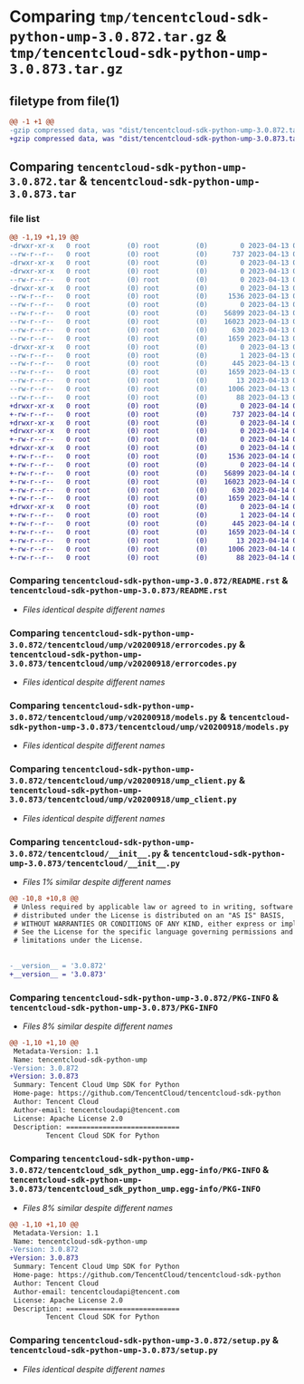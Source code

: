 # Comparing `tmp/tencentcloud-sdk-python-ump-3.0.872.tar.gz` & `tmp/tencentcloud-sdk-python-ump-3.0.873.tar.gz`

## filetype from file(1)

```diff
@@ -1 +1 @@
-gzip compressed data, was "dist/tencentcloud-sdk-python-ump-3.0.872.tar", last modified: Thu Apr 13 01:08:22 2023, max compression
+gzip compressed data, was "dist/tencentcloud-sdk-python-ump-3.0.873.tar", last modified: Fri Apr 14 01:01:47 2023, max compression
```

## Comparing `tencentcloud-sdk-python-ump-3.0.872.tar` & `tencentcloud-sdk-python-ump-3.0.873.tar`

### file list

```diff
@@ -1,19 +1,19 @@
-drwxr-xr-x   0 root         (0) root         (0)        0 2023-04-13 01:08:22.000000 tencentcloud-sdk-python-ump-3.0.872/
--rw-r--r--   0 root         (0) root         (0)      737 2023-04-13 01:08:22.000000 tencentcloud-sdk-python-ump-3.0.872/README.rst
-drwxr-xr-x   0 root         (0) root         (0)        0 2023-04-13 01:08:22.000000 tencentcloud-sdk-python-ump-3.0.872/tencentcloud/
-drwxr-xr-x   0 root         (0) root         (0)        0 2023-04-13 01:08:22.000000 tencentcloud-sdk-python-ump-3.0.872/tencentcloud/ump/
--rw-r--r--   0 root         (0) root         (0)        0 2023-04-13 01:08:22.000000 tencentcloud-sdk-python-ump-3.0.872/tencentcloud/ump/__init__.py
-drwxr-xr-x   0 root         (0) root         (0)        0 2023-04-13 01:08:22.000000 tencentcloud-sdk-python-ump-3.0.872/tencentcloud/ump/v20200918/
--rw-r--r--   0 root         (0) root         (0)     1536 2023-04-13 01:08:22.000000 tencentcloud-sdk-python-ump-3.0.872/tencentcloud/ump/v20200918/errorcodes.py
--rw-r--r--   0 root         (0) root         (0)        0 2023-04-13 01:08:22.000000 tencentcloud-sdk-python-ump-3.0.872/tencentcloud/ump/v20200918/__init__.py
--rw-r--r--   0 root         (0) root         (0)    56899 2023-04-13 01:08:22.000000 tencentcloud-sdk-python-ump-3.0.872/tencentcloud/ump/v20200918/models.py
--rw-r--r--   0 root         (0) root         (0)    16023 2023-04-13 01:08:22.000000 tencentcloud-sdk-python-ump-3.0.872/tencentcloud/ump/v20200918/ump_client.py
--rw-r--r--   0 root         (0) root         (0)      630 2023-04-13 01:08:22.000000 tencentcloud-sdk-python-ump-3.0.872/tencentcloud/__init__.py
--rw-r--r--   0 root         (0) root         (0)     1659 2023-04-13 01:08:22.000000 tencentcloud-sdk-python-ump-3.0.872/PKG-INFO
-drwxr-xr-x   0 root         (0) root         (0)        0 2023-04-13 01:08:22.000000 tencentcloud-sdk-python-ump-3.0.872/tencentcloud_sdk_python_ump.egg-info/
--rw-r--r--   0 root         (0) root         (0)        1 2023-04-13 01:08:22.000000 tencentcloud-sdk-python-ump-3.0.872/tencentcloud_sdk_python_ump.egg-info/dependency_links.txt
--rw-r--r--   0 root         (0) root         (0)      445 2023-04-13 01:08:22.000000 tencentcloud-sdk-python-ump-3.0.872/tencentcloud_sdk_python_ump.egg-info/SOURCES.txt
--rw-r--r--   0 root         (0) root         (0)     1659 2023-04-13 01:08:22.000000 tencentcloud-sdk-python-ump-3.0.872/tencentcloud_sdk_python_ump.egg-info/PKG-INFO
--rw-r--r--   0 root         (0) root         (0)       13 2023-04-13 01:08:22.000000 tencentcloud-sdk-python-ump-3.0.872/tencentcloud_sdk_python_ump.egg-info/top_level.txt
--rw-r--r--   0 root         (0) root         (0)     1006 2023-04-13 01:08:22.000000 tencentcloud-sdk-python-ump-3.0.872/setup.py
--rw-r--r--   0 root         (0) root         (0)       88 2023-04-13 01:08:22.000000 tencentcloud-sdk-python-ump-3.0.872/setup.cfg
+drwxr-xr-x   0 root         (0) root         (0)        0 2023-04-14 01:01:47.000000 tencentcloud-sdk-python-ump-3.0.873/
+-rw-r--r--   0 root         (0) root         (0)      737 2023-04-14 01:01:47.000000 tencentcloud-sdk-python-ump-3.0.873/README.rst
+drwxr-xr-x   0 root         (0) root         (0)        0 2023-04-14 01:01:47.000000 tencentcloud-sdk-python-ump-3.0.873/tencentcloud/
+drwxr-xr-x   0 root         (0) root         (0)        0 2023-04-14 01:01:47.000000 tencentcloud-sdk-python-ump-3.0.873/tencentcloud/ump/
+-rw-r--r--   0 root         (0) root         (0)        0 2023-04-14 01:01:47.000000 tencentcloud-sdk-python-ump-3.0.873/tencentcloud/ump/__init__.py
+drwxr-xr-x   0 root         (0) root         (0)        0 2023-04-14 01:01:47.000000 tencentcloud-sdk-python-ump-3.0.873/tencentcloud/ump/v20200918/
+-rw-r--r--   0 root         (0) root         (0)     1536 2023-04-14 01:01:47.000000 tencentcloud-sdk-python-ump-3.0.873/tencentcloud/ump/v20200918/errorcodes.py
+-rw-r--r--   0 root         (0) root         (0)        0 2023-04-14 01:01:47.000000 tencentcloud-sdk-python-ump-3.0.873/tencentcloud/ump/v20200918/__init__.py
+-rw-r--r--   0 root         (0) root         (0)    56899 2023-04-14 01:01:47.000000 tencentcloud-sdk-python-ump-3.0.873/tencentcloud/ump/v20200918/models.py
+-rw-r--r--   0 root         (0) root         (0)    16023 2023-04-14 01:01:47.000000 tencentcloud-sdk-python-ump-3.0.873/tencentcloud/ump/v20200918/ump_client.py
+-rw-r--r--   0 root         (0) root         (0)      630 2023-04-14 01:01:47.000000 tencentcloud-sdk-python-ump-3.0.873/tencentcloud/__init__.py
+-rw-r--r--   0 root         (0) root         (0)     1659 2023-04-14 01:01:47.000000 tencentcloud-sdk-python-ump-3.0.873/PKG-INFO
+drwxr-xr-x   0 root         (0) root         (0)        0 2023-04-14 01:01:47.000000 tencentcloud-sdk-python-ump-3.0.873/tencentcloud_sdk_python_ump.egg-info/
+-rw-r--r--   0 root         (0) root         (0)        1 2023-04-14 01:01:47.000000 tencentcloud-sdk-python-ump-3.0.873/tencentcloud_sdk_python_ump.egg-info/dependency_links.txt
+-rw-r--r--   0 root         (0) root         (0)      445 2023-04-14 01:01:47.000000 tencentcloud-sdk-python-ump-3.0.873/tencentcloud_sdk_python_ump.egg-info/SOURCES.txt
+-rw-r--r--   0 root         (0) root         (0)     1659 2023-04-14 01:01:47.000000 tencentcloud-sdk-python-ump-3.0.873/tencentcloud_sdk_python_ump.egg-info/PKG-INFO
+-rw-r--r--   0 root         (0) root         (0)       13 2023-04-14 01:01:47.000000 tencentcloud-sdk-python-ump-3.0.873/tencentcloud_sdk_python_ump.egg-info/top_level.txt
+-rw-r--r--   0 root         (0) root         (0)     1006 2023-04-14 01:01:47.000000 tencentcloud-sdk-python-ump-3.0.873/setup.py
+-rw-r--r--   0 root         (0) root         (0)       88 2023-04-14 01:01:47.000000 tencentcloud-sdk-python-ump-3.0.873/setup.cfg
```

### Comparing `tencentcloud-sdk-python-ump-3.0.872/README.rst` & `tencentcloud-sdk-python-ump-3.0.873/README.rst`

 * *Files identical despite different names*

### Comparing `tencentcloud-sdk-python-ump-3.0.872/tencentcloud/ump/v20200918/errorcodes.py` & `tencentcloud-sdk-python-ump-3.0.873/tencentcloud/ump/v20200918/errorcodes.py`

 * *Files identical despite different names*

### Comparing `tencentcloud-sdk-python-ump-3.0.872/tencentcloud/ump/v20200918/models.py` & `tencentcloud-sdk-python-ump-3.0.873/tencentcloud/ump/v20200918/models.py`

 * *Files identical despite different names*

### Comparing `tencentcloud-sdk-python-ump-3.0.872/tencentcloud/ump/v20200918/ump_client.py` & `tencentcloud-sdk-python-ump-3.0.873/tencentcloud/ump/v20200918/ump_client.py`

 * *Files identical despite different names*

### Comparing `tencentcloud-sdk-python-ump-3.0.872/tencentcloud/__init__.py` & `tencentcloud-sdk-python-ump-3.0.873/tencentcloud/__init__.py`

 * *Files 1% similar despite different names*

```diff
@@ -10,8 +10,8 @@
 # Unless required by applicable law or agreed to in writing, software
 # distributed under the License is distributed on an "AS IS" BASIS,
 # WITHOUT WARRANTIES OR CONDITIONS OF ANY KIND, either express or implied.
 # See the License for the specific language governing permissions and
 # limitations under the License.
 
 
-__version__ = '3.0.872'
+__version__ = '3.0.873'
```

### Comparing `tencentcloud-sdk-python-ump-3.0.872/PKG-INFO` & `tencentcloud-sdk-python-ump-3.0.873/PKG-INFO`

 * *Files 8% similar despite different names*

```diff
@@ -1,10 +1,10 @@
 Metadata-Version: 1.1
 Name: tencentcloud-sdk-python-ump
-Version: 3.0.872
+Version: 3.0.873
 Summary: Tencent Cloud Ump SDK for Python
 Home-page: https://github.com/TencentCloud/tencentcloud-sdk-python
 Author: Tencent Cloud
 Author-email: tencentcloudapi@tencent.com
 License: Apache License 2.0
 Description: ============================
         Tencent Cloud SDK for Python
```

### Comparing `tencentcloud-sdk-python-ump-3.0.872/tencentcloud_sdk_python_ump.egg-info/PKG-INFO` & `tencentcloud-sdk-python-ump-3.0.873/tencentcloud_sdk_python_ump.egg-info/PKG-INFO`

 * *Files 8% similar despite different names*

```diff
@@ -1,10 +1,10 @@
 Metadata-Version: 1.1
 Name: tencentcloud-sdk-python-ump
-Version: 3.0.872
+Version: 3.0.873
 Summary: Tencent Cloud Ump SDK for Python
 Home-page: https://github.com/TencentCloud/tencentcloud-sdk-python
 Author: Tencent Cloud
 Author-email: tencentcloudapi@tencent.com
 License: Apache License 2.0
 Description: ============================
         Tencent Cloud SDK for Python
```

### Comparing `tencentcloud-sdk-python-ump-3.0.872/setup.py` & `tencentcloud-sdk-python-ump-3.0.873/setup.py`

 * *Files identical despite different names*

